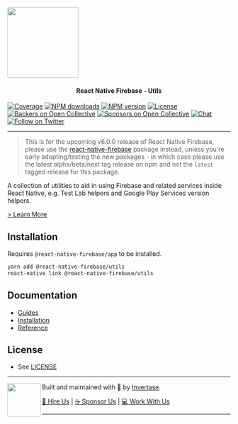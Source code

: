 <p align="left">
  <a href="https://invertase.io/oss/react-native-firebase">
    <img width="160px" src="https://i.imgur.com/JIyBtKW.png"><br/>
  </a>
  <h4 align="center">React Native Firebase - Utils</h2>
</p>

<p align="left">
  <a href="https://api.rnfirebase.io/coverage/utils/detail"><img src="https://api.rnfirebase.io/coverage/utils/badge?style=flat-square" alt="Coverage"></a>
  <a href="https://www.npmjs.com/package/@react-native-firebase/utils"><img src="https://img.shields.io/npm/dm/@react-native-firebase/utils.svg?style=flat-square" alt="NPM downloads"></a>
  <a href="https://www.npmjs.com/package/@react-native-firebase/utils"><img src="https://img.shields.io/npm/v/@react-native-firebase/utils.svg?style=flat-square" alt="NPM version"></a>
  <a href="/LICENSE"><img src="https://img.shields.io/npm/l/react-native-firebase.svg?style=flat-square" alt="License"></a>
  <a href="#backers"><img src="https://opencollective.com/react-native-firebase/backers/badge.svg?style=flat-square" alt="Backers on Open Collective"></a>
  <a href="#sponsors"><img src="https://opencollective.com/react-native-firebase/sponsors/badge.svg?style=flat-square" alt="Sponsors on Open Collective"></a>
  <a href="https://discord.gg/C9aK28N"><img src="https://img.shields.io/discord/295953187817521152.svg?logo=discord&style=flat-square&colorA=7289da&label=discord" alt="Chat"></a>
  <a href="https://twitter.com/rnfirebase"><img src="https://img.shields.io/twitter/follow/rnfirebase.svg?style=social&label=Follow" alt="Follow on Twitter"></a>
</p>

---

> This is for the upcoming v6.0.0 release of React Native Firebase, please use the [react-native-firebase](https://www.npmjs.com/package/react-native-firebase) package instead, unless you're early adopting/testing the new packages - in which case please use the latest alpha/beta/next tag release on npm and not the `latest` tagged release for this package.

A collection of utilities to aid in using Firebase and related services inside React Native, e.g. Test Lab helpers and Google Play Services version helpers.

[> Learn More](https://firebase.google.com/products/utils/)

## Installation

Requires `@react-native-firebase/app` to be installed.

```bash
yarn add @react-native-firebase/utils
react-native link @react-native-firebase/utils
```

## Documentation

- [Guides](https://invertase.io/oss/react-native-firebase/guides?tags=utils)
- [Installation](https://invertase.io/oss/react-native-firebase/v6/utils)
- [Reference](https://invertase.io/oss/react-native-firebase/v6/utils/reference)

## License

- See [LICENSE](/LICENSE)

---

<p>
  <img align="left" width="75px" src="https://static.invertase.io/assets/invertase-logo-small.png"> 
  <p align="left">  
    Built and maintained with 💛 by <a href="https://invertase.io">Invertase</a>.
  </p>
  <p align="left">  
    <a href="https://invertase.io/hire-us">💼 Hire Us</a> | 
    <a href="https://opencollective.com/react-native-firebase">☕️ Sponsor Us</a> | 
    <a href="https://opencollective.com/jobs">‍💻 Work With Us</a>
  </p>
</p>

---
